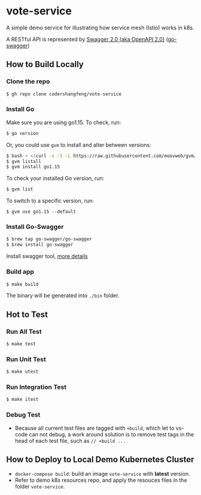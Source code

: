 # vote-service

A simple demo service for illustrating how service mesh (Istio) works in k8s.

A RESTful API is represented by [Swagger 2.0 (aka OpenAPI 2.0)](https://swagger.io/) ([go-swagger](https://github.com/go-swagger/go-swagger))

## How to Build Locally

### Clone the repo
```zsh
$ gh repo clone codershangfeng/vote-service
```

### Install Go
Make sure you are using go1.15. To check, run:
```zsh
$ go version
```
Or, you could use `gvm` to install and alter between versions:
```zsh
$ bash < <(curl -s -S -L https://raw.githubusercontent.com/moovweb/gvm/master/binscripts/gvm-installer)
$ gvm listall
$ gvm install go1.15
```

To check your installed Go version, run:
```zsh
$ gvm list
```

To switch to a specific version, run:
```
$ gvm use go1.15 --default
```

### Install Go-Swagger
```zsh
$ brew tap go-swagger/go-swagger
$ brew install go-swagger
```
Install swagger tool, [more details](https://goswagger.io/install.html)

### Build app
```zsh
$ make build
```
The binary will be generated into `./bin` folder.

## Hot to Test

### Run All Test
```zsh
$ make test
```
### Run Unit Test
```zsh
$ make utest
```
### Run Integration Test
```zsh
$ make itest
```

### Debug Test
- Because all current test files are tagged with `+build`, which let to vs-code can not debug, a work around solution is to remove test tags in the head of each test file, such as `// +build ...`

## How to Deploy to Local Demo Kubernetes Cluster

- `docker-compose build`: build an image `vote-service` with **latest** version.
- Refer to demo k8s resources repo, and apply the resouces files in the folder `vote-service`.
